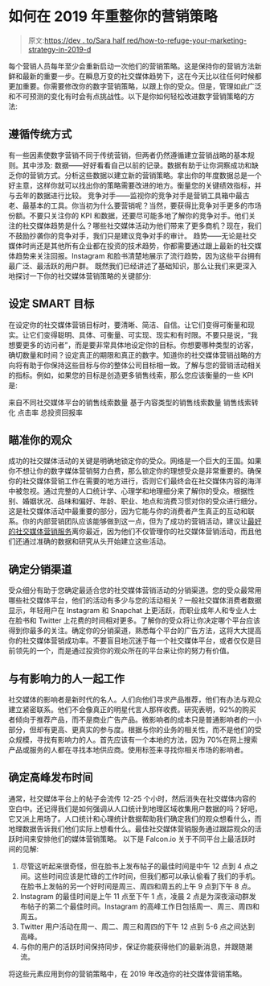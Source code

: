 # 如何在 2019 年重整你的营销策略

> 原文:[https://dev . to/Sara half red/how-to-refuge-your-marketing-strategy-in-2019-d](https://dev.to/sarahalfred/how-to-revamp-your-marketing-strategy-in-2019-d)

每个营销人员每年至少会重新启动一次他们的营销策略。这是保持你的营销方法新鲜和最新的重要一步。在瞬息万变的社交媒体趋势下，这在今天比以往任何时候都更加重要。你需要修改你的数字营销策略，以跟上你的受众。但是，管理如此广泛和不可预测的变化有时会有点挑战性。以下是你如何轻松改进数字营销策略的方法:

## 遵循传统方式

有一些因素使数字营销不同于传统营销，但两者仍然遵循建立营销战略的基本规则。其中涉及:
数据——好好看看自己以前的记录。数据有助于让你洞察成功和缺乏你的营销方式。分析这些数据以建立新的营销策略。拿出你的年度数据总是一个好主意，这样你就可以找出你的策略需要改进的地方。衡量您的关键绩效指标，并与去年的数据进行比较。
竞争对手——监视你的竞争对手是营销工具箱中最古老、最基本的工具。你当初为什么要营销呢？当然，要获得比竞争对手更多的市场份额。不要只关注你的 KPI 和数据，还要尽可能多地了解你的竞争对手。他们关注的社交媒体趋势是什么？哪些社交媒体活动为他们带来了更多商机？现在，我们不鼓励抄袭你的竞争对手，我们只是建议竞争对手的审计。
趋势——无论是社交媒体时尚还是其他所有企业都在投资的技术趋势，你都需要通过跟上最新的社交媒体趋势来关注回报。Instagram 和脸书清楚地展示了流行趋势，因为这些平台拥有最广泛、最活跃的用户群。
既然我们已经讲述了基础知识，那么让我们来更深入地探讨一下你的社交媒体营销策略的关键部分:

## 设定 SMART 目标

在设定你的社交媒体营销目标时，要清晰、简洁、自信。让它们变得可衡量和现实。让它们变得聪明、具体、可衡量、可实现、现实和有时限。不要只是说，“我想要更多的访问者”，而是要非常具体地设定你的目标。你想要哪种类型的访客，确切数量和时间？设定真正的期限和真正的数字。知道你的社交媒体营销战略的方向将有助于你保持这些目标与你的整体公司目标相一致。了解与您的营销活动相关的指标。例如，如果您的目标是创造更多销售线索，那么您应该衡量的一些 KPI 是:

来自不同社交媒体平台的销售线索数量
基于内容类型的销售线索数量
销售线索转化
点击率
总投资回报率

## 瞄准你的观众

成功的社交媒体活动的关键是明确地锁定你的受众。网络是一个巨大的王国。如果你不想让你的数字媒体营销努力白费，那么锁定你的理想受众是非常重要的。确保你的社交媒体营销工作在需要的地方进行，否则它们最终会在社交媒体内容的海洋中被忽视。通过完整的人口统计学、心理学和地理细分来了解你的受众。根据性别、婚姻状况、品味和偏好、年龄、职业、地点和消费习惯对你的受众进行细分。这是社交媒体活动中最重要的部分，因为它能与你的消费者产生真正的互动和联系。你的内部营销团队应该能够做到这一点，但为了成功的营销活动，建议让[最好的社交媒体营销服务](https://www.skypotential.co.uk/digital-marketing-services/)离你最近，因为他们不仅管理你的社交媒体营销活动，而且他们还通过准确的数据和研究从头开始建立这些活动。

## 确定分销渠道

受众细分有助于您确定最适合您的社交媒体营销活动的分销渠道。您的受众最常用哪些社交媒体平台，他们的活动有多少与您的活动相关？一般社交媒体消费者数据显示，年轻用户在 Instagram 和 Snapchat 上更活跃，而职业成年人和专业人士在脸书和 Twitter 上花费的时间相对更多。了解你的受众将让你决定哪个平台应该得到你最多的关注。确定你的分销渠道，熟悉每个平台的广告方法，这将大大提高你的社交媒体营销成功率。不要盲目地沉迷于每一个社交媒体平台，或者仅仅是目前领先的一个，而是通过投资你的观众所在的平台来让你的努力有价值。

## 与有影响力的人一起工作

社交媒体的影响者是新时代的名人。人们向他们寻求产品推荐，他们有办法与观众建立紧密联系。他们不会像真正的明星代言人那样收费。研究表明，92%的购买者倾向于推荐产品，而不是商业广告产品。微影响者的成本只是普通影响者的一小部分，但却有更高、更真实的参与度。根据与你的业务的相关性，而不是他们的受众规模，寻找有影响力的人。首先应该有一个本地的方法，因为 70%在网上搜索产品或服务的人都在寻找本地供应商。使用标签来寻找你相关市场的影响者。

## 确定高峰发布时间

通常，社交媒体平台上的帖子会流传 12-25 个小时，然后消失在社交媒体内容的空白中。还记得我们是如何强调从人口统计到地理区域收集用户数据的吗？好吧，它又派上用场了。人口统计和心理统计数据帮助我们确定我们的观众想看什么，而地理数据告诉我们他们实际上想看什么。最佳社交媒体营销服务通过跟踪观众的活跃时间来安排他们的媒体营销策略。
以下是 Falcon.io 关于不同平台上最活跃时间的见解:

1.  尽管这听起来很奇怪，但在脸书上发布帖子的最佳时间是中午 12 点到 4 点之间。这些时间应该是忙碌的工作时间，但我们都可以承认偷看了我们的手机。在脸书上发帖的另一个好时间是周三、周四和周五的上午 9 点到下午 8 点。
2.  Instagram 的最佳时间是上午 11 点至下午 1 点，凌晨 2 点是为深夜滚动群发布帖子的第二个最佳时间。Instagram 的高峰工作日包括周一、周三、周四和周五。
3.  Twitter 用户活动在周一、周二、周三和周四的下午 12 点到 5-6 点之间达到高峰。
4.  与你的用户的活跃时间保持同步，保证你能获得他们的最新消息，并跟随潮流。

将这些元素应用到你的营销策略中，在 2019 年改造你的社交媒体营销策略。